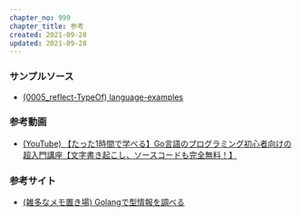 ```yaml
---
chapter_no: 999
chapter_title: 参考
created: 2021-09-28
updated: 2021-09-28
---
```

### サンプルソース
- [(0005_reflect-TypeOf) language-examples](https://github.com/fumokmm/language-examples/tree/main/Go/0005_reflect-TypeOf)

### 参考動画
- [(YouTube) 【たった1時間で学べる】Go言語のプログラミング初心者向けの超入門講座【文字書き起こし、ソースコードも完全無料！】](https://www.youtube.com/watch?v=kPXfMFJ0oIE)

### 参考サイト
- [(雑多なメモ置き場) Golangで型情報を調べる](https://y0m0r.hateblo.jp/entry/20140413/1397397593)
